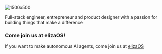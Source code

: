 ![1500x500](https://github.com/user-attachments/assets/83dbc054-6035-4d21-bfa7-a85c2a5d86bd)

Full-stack engineer, entrepreneur and product designer with a passion for building things that make a difference

### Come join us at elizaOS!
If you want to make autonomous AI agents, come join us at [elizaOS](https://github.com/elizaOS)
